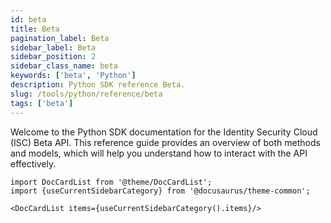```yaml
---
id: beta
title: Beta 
pagination_label: Beta
sidebar_label: Beta
sidebar_position: 2
sidebar_class_name: beta
keywords: ['beta', 'Python']
description: Python SDK reference Beta.
slug: /tools/python/reference/beta
tags: ['beta']
--- 
```



Welcome to the Python SDK documentation for the Identity Security Cloud (ISC) Beta API. This reference guide provides an overview of both methods and models, which will help you understand how to interact with the API effectively.

```mdx-code-block
import DocCardList from '@theme/DocCardList';
import {useCurrentSidebarCategory} from '@docusaurus/theme-common';

<DocCardList items={useCurrentSidebarCategory().items}/>
```